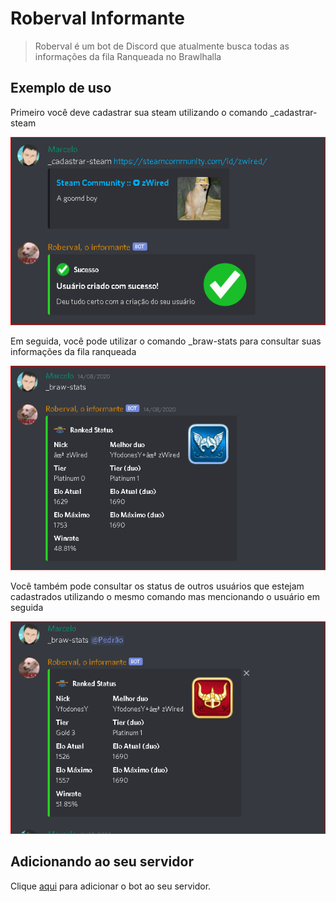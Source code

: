 # Roberval Informante
> Roberval é um bot de Discord que atualmente busca todas as informações da fila Ranqueada no Brawlhalla

## Exemplo de uso

Primeiro você deve cadastrar sua steam utilizando o comando _cadastrar-steam <linkSteam>

![](./readme-img/cadastrar-steam.png)

Em seguida, você pode utilizar o comando _braw-stats para consultar suas informações da fila ranqueada

![](./readme-img/braw-stats.png)

Você também pode consultar os status de outros usuários que estejam cadastrados utilizando o mesmo comando mas mencionando o usuário em seguida

![](./readme-img/braw-stats-1.png)

## Adicionando ao seu servidor

Clique <a href="https://discord.com/oauth2/authorize?client_id=710511669121515691&scope=bot" target="_blank">aqui</a> para adicionar o bot ao seu servidor.
